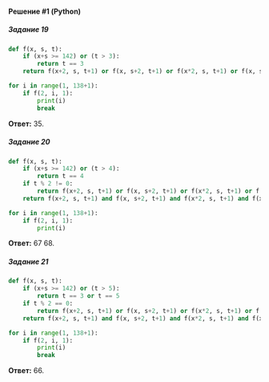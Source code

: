 #### Решение #1 (Python)

##### Задание 19
```python
def f(x, s, t):
	if (x+s >= 142) or (t > 3):
		return t == 3
	return f(x+2, s, t+1) or f(x, s+2, t+1) or f(x*2, s, t+1) or f(x, s*2, t+1)

for i in range(1, 138+1):
	if f(2, i, 1):
		print(i)
		break
```

**Ответ:** 35.

##### Задание 20
```python
def f(x, s, t):
	if (x+s >= 142) or (t > 4):
		return t == 4
	if t % 2 != 0:
		return f(x+2, s, t+1) or f(x, s+2, t+1) or f(x*2, s, t+1) or f(x, s*2, t+1)
	return f(x+2, s, t+1) and f(x, s+2, t+1) and f(x*2, s, t+1) and f(x, s*2, t+1)

for i in range(1, 138+1):
	if f(2, i, 1):
		print(i)
```

**Ответ:** 67 68.

##### Задание 21
```python
def f(x, s, t):
	if (x+s >= 142) or (t > 5):
		return t == 3 or t == 5
	if t % 2 == 0:
		return f(x+2, s, t+1) or f(x, s+2, t+1) or f(x*2, s, t+1) or f(x, s*2, t+1)
	return f(x+2, s, t+1) and f(x, s+2, t+1) and f(x*2, s, t+1) and f(x, s*2, t+1)

for i in range(1, 138+1):
	if f(2, i, 1):
		print(i)
		break
```

**Ответ:** 66.
